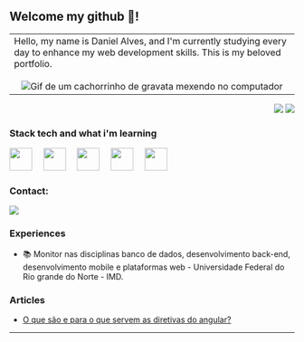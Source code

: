 ## Welcome my github 👋!

<p align="right">
<table width="100%">
<tr><td valign="top" width="50%">
  <span> Hello, my name is Daniel Alves, and I'm currently studying every day to enhance my web development skills. This is my beloved portfolio. </span>
  
<div align="center">
  <br>
  <img src="https://media1.giphy.com/media/3oKIPnAiaMCws8nOsE/giphy.gif?cid=6c09b952wk2a03vmdltp3m44641g559i6b7zgqdtjkjlne58&ep=v1_gifs_search&rid=giphy.gif&ct=g" alt="Gif de um cachorrinho de gravata mexendo no computador">
</div>

</td></tr>
</table>
</p>

<p align="right">
<img src="https://views.whatilearened.today/views/github/camilafernanda/views.svg"> <a href="https://github.com/camilafernanda/"><img src="https://img.shields.io/github/followers/camilafernanda?color=%234CC61E&label=GitHub%20Followers%20%3A"/></a>
</p>

### Stack tech and what i'm learning
  <div>
    <img src="https://cdn.jsdelivr.net/gh/devicons/devicon/icons/java/java-original.svg" width="40" height="40" />
    &nbsp;
    &nbsp;
    <img src="https://cdn.jsdelivr.net/gh/devicons/devicon/icons/typescript/typescript-original.svg" width="40" height="40" />
    &nbsp;
    &nbsp;
    <img src="https://cdn.jsdelivr.net/gh/devicons/devicon/icons/angularjs/angularjs-plain.svg" width="40" height="40" />
    &nbsp;
    &nbsp;
    <img src="https://cdn.jsdelivr.net/gh/devicons/devicon/icons/git/git-original-wordmark.svg" width="40" height="40" />
    &nbsp;
    &nbsp;
    <img src="https://cdn.jsdelivr.net/gh/devicons/devicon/icons/linux/linux-original.svg" width="40" height="40" />
    &nbsp;
  </div>

### Contact:
  <a href="https://www.linkedin.com/in/alves-daniel-nascimento/" target="_blank"><img src="https://img.shields.io/badge/-LinkedIn-%230077B5?style=for-the-badge&logo=linkedin&logoColor=white" target="_blank"></a> 


### Experiences

- 📚 Monitor nas disciplinas banco de dados, desenvolvimento back-end, desenvolvimento mobile e plataformas web - Universidade Federal do Rio grande do Norte - IMD.


### Articles

- [O que são e para o que servem as diretivas do angular?](https://www.tabnews.com.br/danielxlves/o-que-sao-e-para-o-que-servem-as-diretivas-do-angular)

<hr>
